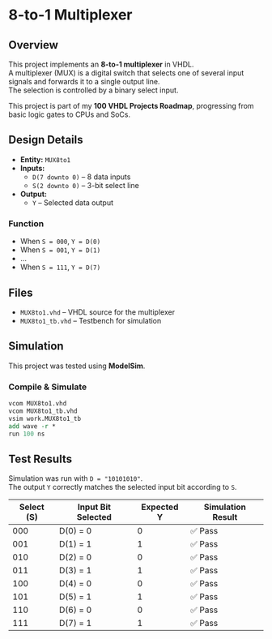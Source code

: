 # 8-to-1 Multiplexer

## Overview
This project implements an **8-to-1 multiplexer** in VHDL.  
A multiplexer (MUX) is a digital switch that selects one of several input signals and forwards it to a single output line.  
The selection is controlled by a binary select input.

This project is part of my **100 VHDL Projects Roadmap**, progressing from basic logic gates to CPUs and SoCs.

## Design Details
- **Entity:** `MUX8to1`
- **Inputs:**
  - `D(7 downto 0)` – 8 data inputs
  - `S(2 downto 0)` – 3-bit select line
- **Output:**
  - `Y` – Selected data output

### Function
- When `S = 000`, `Y = D(0)`
- When `S = 001`, `Y = D(1)`
- …
- When `S = 111`, `Y = D(7)`


## Files
- `MUX8to1.vhd` – VHDL source for the multiplexer
- `MUX8to1_tb.vhd` – Testbench for simulation


## Simulation
This project was tested using **ModelSim**.

### Compile & Simulate
```tcl
vcom MUX8to1.vhd
vcom MUX8to1_tb.vhd
vsim work.MUX8to1_tb
add wave -r *
run 100 ns
```
## Test Results

Simulation was run with `D = "10101010"`.  
The output `Y` correctly matches the selected input bit according to `S`.

| Select (S) | Input Bit Selected | Expected Y | Simulation Result |
|------------|--------------------|------------|-------------------|
| 000        | D(0) = 0           | 0          | ✅ Pass |
| 001        | D(1) = 1           | 1          | ✅ Pass |
| 010        | D(2) = 0           | 0          | ✅ Pass |
| 011        | D(3) = 1           | 1          | ✅ Pass |
| 100        | D(4) = 0           | 0          | ✅ Pass |
| 101        | D(5) = 1           | 1          | ✅ Pass |
| 110        | D(6) = 0           | 0          | ✅ Pass |
| 111        | D(7) = 1           | 1          | ✅ Pass |
